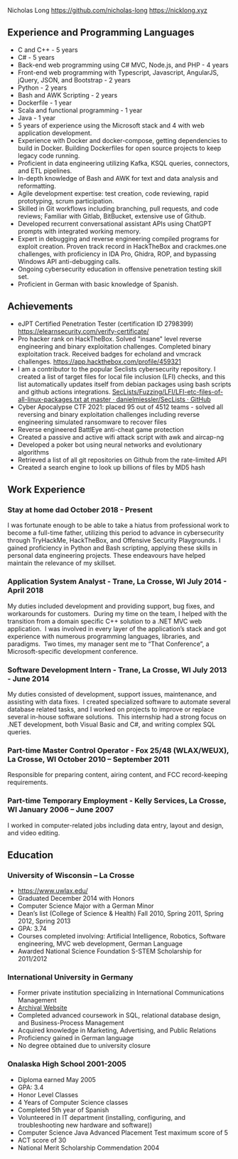 
<link rel="stylesheet" type="text/css" href="resume.css">

<span class="name">Nicholas Long</span>
<span class="info">https://github.com/nicholas-long</span>
<span class="info">https://nicklong.xyz</span>


## Experience and Programming Languages

- C and C++ - 5 years
- C# - 5 years
- Back-end web programming using C# MVC, Node.js, and PHP - 4 years
- Front-end web programming with Typescript, Javascript, AngularJS, jQuery, JSON, and Bootstrap - 2 years
- Python - 2 years
- Bash and AWK Scripting - 2 years
- Dockerfile - 1 year
- Scala and functional programming - 1 year
- Java - 1 year
- 5 years of experience using the Microsoft stack and 4 with web application development.
- Experience with Docker and docker-compose, getting dependencies to build in Docker. Building Dockerfiles for open source projects to keep legacy code running.
- Proficient in data engineering utilizing Kafka, KSQL queries, connectors, and ETL pipelines.
- In-depth knowledge of Bash and AWK for text and data analysis and reformatting.
- Agile development expertise: test creation, code reviewing, rapid prototyping, scrum participation.
- Skilled in Git workflows including branching, pull requests, and code reviews; Familiar with Gitlab, BitBucket, extensive use of Github.
- Developed recurrent conversational assistant APIs using ChatGPT prompts with integrated working memory.
- Expert in debugging and reverse engineering compiled programs for exploit creation. Proven track record in HackTheBox and crackmes.one challenges, with proficiency in IDA Pro, Ghidra, ROP, and bypassing Windows API anti-debugging calls.
- Ongoing cybersecurity education in offensive penetration testing skill set.
- Proficient in German with basic knowledge of Spanish.

## Achievements

- eJPT Certified Penetration Tester (certification ID 2798399) https://elearnsecurity.com/verify-certificate/
- Pro hacker rank on HackTheBox. Solved "insane" level reverse engineering and binary exploitation challenges. Completed binary exploitation track. Received badges for echoland and vmcrack challenges. https://app.hackthebox.com/profile/459321
- I am a contributor to the popular Seclists cybersecurity repository. I created a list of target files for local file inclusion (LFI) checks, and this list automatically updates itself from debian packages using bash scripts and github actions integrations. [SecLists/Fuzzing/LFI/LFI-etc-files-of-all-linux-packages.txt at master · danielmiessler/SecLists · GitHub](https://github.com/danielmiessler/SecLists/blob/master/Fuzzing/LFI/LFI-etc-files-of-all-linux-packages.txt)
- Cyber Apocalypse CTF 2021: placed 95 out of 4512 teams - solved all reversing and binary exploitation challenges including reverse engineering simulated ransomware to recover files
- Reverse engineered BattlEye anti-cheat game protection
- Created a passive and active wifi attack script with awk and aircap-ng
- Developed a poker bot using neural networks and evolutionary algorithms
- Retrieved a list of all git repositories on Github from the rate-limited API
- Created a search engine to look up billions of files by MD5 hash

## Work Experience

### Stay at home dad <time> October 2018 - Present </time>

I was fortunate enough to be able to take a hiatus from professional work to become a full-time father, utilizing this period to advance in cybersecurity through TryHackMe, HackTheBox, and Offensive Security Playgrounds. I gained proficiency in Python and Bash scripting, applying these skills in personal data engineering projects. These endeavours have helped maintain the relevance of my skillset.

### Application System Analyst - Trane, La Crosse, WI <time> July 2014 - April 2018 </time>

My duties included development and providing support, bug fixes, and workarounds for customers.  During my time on the team, I helped with the transition from a domain specific C++ solution to a .NET MVC web application.  I was involved in every layer of the application’s stack and got experience with numerous programming languages, libraries, and paradigms.  Two times, my manager sent me to “That Conference”, a Microsoft-specific development conference.

### Software Development Intern - Trane, La Crosse, WI <time> July 2013 - June 2014 </time>

My duties consisted of development, support issues, maintenance, and assisting with data fixes.  I created specialized software to automate several database related tasks, and I worked on projects to improve or replace several in-house software solutions.  This internship had a strong focus on .NET development, both Visual Basic and C#, and writing complex SQL queries.

### Part-time Master Control Operator - Fox 25/48 (WLAX/WEUX), La Crosse, WI <time> October 2010 – September 2011 </time>

Responsible for preparing content, airing content, and FCC record-keeping requirements.

### Part-time Temporary Employment - Kelly Services, La Crosse, WI <time> January 2006 – June 2007 </time>

I worked in computer-related jobs including data entry, layout and design, and video editing.

## Education

### University of Wisconsin – La Crosse

- https://www.uwlax.edu/
- Graduated December 2014 with Honors
- Computer Science Major with a German Minor
- Dean’s list (College of Science & Health) Fall 2010, Spring 2011, Spring 2012, Spring 2013
- GPA: 3.74
- Courses completed involving: Artificial Intelligence, Robotics, Software engineering, MVC web development, German Language
- Awarded National Science Foundation S-STEM Scholarship for 2011/2012

### International University in Germany

- Former private institution specializing in International Communications Management
- [Archival Website](https://web.archive.org/web/20220701043725/http://i-u.de/)
- Completed advanced coursework in SQL, relational database design, and Business-Process Management
- Acquired knowledge in Marketing, Advertising, and Public Relations
- Proficiency gained in German language
- No degree obtained due to university closure

### Onalaska High School 2001-2005

- Diploma earned May 2005
- GPA: 3.4
- Honor Level Classes
- 4 Years of Computer Science classes
- Completed 5th year of Spanish
- Volunteered in IT department (installing, configuring, and troubleshooting new hardware and software))
- Computer Science Java Advanced Placement Test maximum score of 5
- ACT score of 30
- National Merit Scholarship Commendation 2004
